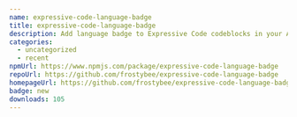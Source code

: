 ```yaml
---
name: expressive-code-language-badge
title: expressive-code-language-badge
description: Add language badge to Expressive Code codeblocks in your Astro site.
categories:
  - uncategorized
  - recent
npmUrl: https://www.npmjs.com/package/expressive-code-language-badge
repoUrl: https://github.com/frostybee/expressive-code-language-badge
homepageUrl: https://github.com/frostybee/expressive-code-language-badge
badge: new
downloads: 105
---
```

